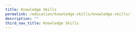 ```yaml
---
title: Knowledge Skills
permalink: /education/knowledge-skills/knowledge-skills/
description: ""
third_nav_title: Knowledge Skills
---
```

